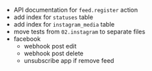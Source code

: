 * API documentation for `feed.register` action
* add index for `statuses` table
* add index for `instagram_media` table
* move tests from `02.instagram` to separate files
* facebook
  * webhook post edit
  * webhook post delete
  * unsubscribe app if remove feed
